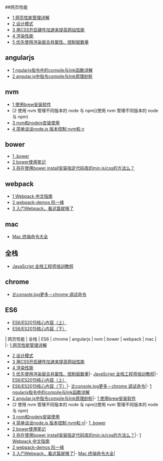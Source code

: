 ##网页性能

- [1 网页性能管理详解](http://www.ruanyifeng.com/blog/2015/09/web-page-performance-in-depth.html)
- [2 设计模式](http://www.alloyteam.com/2012/10/common-javascript-design-patterns/)
- [3 用CSS开启硬件加速来提高网站性能](http://www.aseoe.com/show-11-144-1.html)
- [4 渲染性能](https://developers.google.com/web/fundamentals/performance/rendering/?hl=zh-cn)
- [5 优先使用渲染层合并属性、控制层数量](https://developers.google.com/web/fundamentals/performance/rendering/stick-to-compositor-only-properties-and-manage-layer-count?hl=zh-cn)



## angularjs

- [1 ngularjs指令中的compile与link函数详解](http://www.jb51.net/article/58229.htm)
- [2 angular.js中指令compile与link原理剖析](http://www.bubuko.com/infodetail-694161.html)

## nvm

- [1 使用brew安装软件](http://www.cnblogs.com/TankXiao/p/3247113.html)
- [2 使用 nvm 管理不同版本的 node 与 npm](使用 nvm 管理不同版本的 node 与 npm)
- [3 nvm和nodejs安装使用](http://www.kancloud.cn/summer/nodejs-install/71975)
- [4 简单谈谈node.js 版本控制 nvm和 n](http://www.jb51.net/article/73424.htm)

## bower

- [1 .bower](https://bower.io/docs/config/)
- [2 bower使用笔记](http://www.jianshu.com/p/7c9be077bc82)
- [3 存在使用bower install安装指定代码库的min.js/css的方法么？](https://segmentfault.com/q/1010000000494228)

## webpack

- [1 Webpack 中文指南](http://zhaoda.net/webpack-handbook/index.html)
- [2 webpack-demos 阮一峰](https://github.com/ruanyf/webpack-demos)
- [3 入门Webpack，看这篇就够了](http://www.jianshu.com/p/42e11515c10f#)

## mac

- [Mac 终端命令大全](http://www.jianshu.com/p/3291de46f3ff)

## 全栈

- [JavaScript 全栈工程师培训教程](http://www.ruanyifeng.com/blog/2016/11/javascript.html)

## chrome

- [比console.log更多－chrome 调试命令](http://www.jianshu.com/p/a894f7f8d27d)

## ES6

- [ES6/ES2015核心内容（上）](https://segmentfault.com/a/1190000004365693#articleHeader0)
- [ES6/ES2015核心内容（下）](https://segmentfault.com/a/1190000004368132)






| 网页性能 | 全栈 | ES6 | chrome | angularjs | nvm | bower | webpack | mac |
|- [1 网页性能管理详解](http://www.ruanyifeng.com/blog/2015/09/web-page-performance-in-depth.html)
- [2 设计模式](http://www.alloyteam.com/2012/10/common-javascript-design-patterns/)
- [3 用CSS开启硬件加速来提高网站性能](http://www.aseoe.com/show-11-144-1.html)
- [4 渲染性能](https://developers.google.com/web/fundamentals/performance/rendering/?hl=zh-cn)
- [5 优先使用渲染层合并属性、控制层数量](https://developers.google.com/web/fundamentals/performance/rendering/stick-to-compositor-only-properties-and-manage-layer-count?hl=zh-cn)|- [JavaScript 全栈工程师培训教程](http://www.ruanyifeng.com/blog/2016/11/javascript.html)|- [ES6/ES2015核心内容（上）](https://segmentfault.com/a/1190000004365693#articleHeader0)
- [ES6/ES2015核心内容（下）](https://segmentfault.com/a/1190000004368132)|- [比console.log更多－chrome 调试命令](http://www.jianshu.com/p/a894f7f8d27d)|- [1 ngularjs指令中的compile与link函数详解](http://www.jb51.net/article/58229.htm)
- [2 angular.js中指令compile与link原理剖析](http://www.bubuko.com/infodetail-694161.html)|- [1 使用brew安装软件](http://www.cnblogs.com/TankXiao/p/3247113.html)
- [2 使用 nvm 管理不同版本的 node 与 npm](使用 nvm 管理不同版本的 node 与 npm)
- [3 nvm和nodejs安装使用](http://www.kancloud.cn/summer/nodejs-install/71975)
- [4 简单谈谈node.js 版本控制 nvm和 n](http://www.jb51.net/article/73424.htm)|- [1 .bower](https://bower.io/docs/config/)
- [2 bower使用笔记](http://www.jianshu.com/p/7c9be077bc82)
- [3 存在使用bower install安装指定代码库的min.js/css的方法么？](https://segmentfault.com/q/1010000000494228)|- [1 Webpack 中文指南](http://zhaoda.net/webpack-handbook/index.html)
- [2 webpack-demos 阮一峰](https://github.com/ruanyf/webpack-demos)
- [3 入门Webpack，看这篇就够了](http://www.jianshu.com/p/42e11515c10f#)|- [Mac 终端命令大全](http://www.jianshu.com/p/3291de46f3ff)|